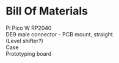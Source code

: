 # Bill Of Materials

Pi Pico W RP2040   
DE9 male connector - PCB mount, straight   
(Level shifter?)   
Case   
Prototyping board
